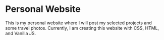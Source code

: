 # Personal Website

This is my personal website where I will post my selected projects and some travel photos. Currently, I am creating this website with CSS, HTML, and Vanilla JS.
